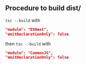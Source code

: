 ## Procedure to build dist/

`tsc --build` with
```json
"module": "ESNext",
"emitDeclarationOnly": false
```
then `tsc --build` with
```json
"module": "CommonJS",
"emitDeclarationOnly": false
```